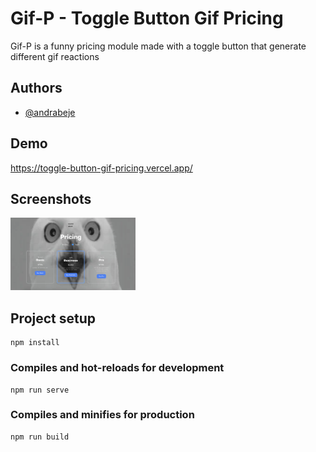 # Gif-P - Toggle Button Gif Pricing

Gif-P is a funny pricing module made with a toggle button that generate different gif reactions 

## Authors

- [@andrabeje](https://www.github.com/Andra10)


## Demo
https://toggle-button-gif-pricing.vercel.app/



## Screenshots

<img src="/public/img/screenshot.png" width="200">

## Project setup 
```
npm install
```

### Compiles and hot-reloads for development 
```
npm run serve
```

### Compiles and minifies for production 
```
npm run build
```

